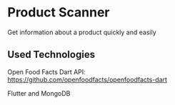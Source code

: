 # Product Scanner
Get information about a product quickly and easily

## Used Technologies
Open Food Facts Dart API: https://github.com/openfoodfacts/openfoodfacts-dart

Flutter and MongoDB
